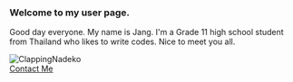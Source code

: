 ### Welcome to my user page.

Good day everyone. My name is Jang. I'm a Grade 11 high school student from Thailand who likes to write codes. Nice to meet you all.

![ClappingNadeko](https://i.ppy.sh/8b15a74909930c0a4da9682f1452356c1ffd8f13/68747470733a2f2f692e696d6775722e636f6d2f657a4862464b632e676966)<br>
[Contact Me](mailto:celica2548@gmail.com)
